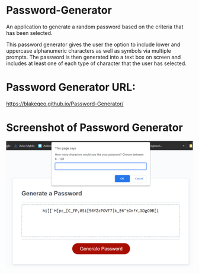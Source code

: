 # Password-Generator
An application to generate a random password based on the criteria that has been selected.

This password generator gives the user the option to include lower and uppercase alphanumeric characters as well as symbols via multiple prompts.
The password is then generated into a text box on screen and includes at least one of each type of character that the user has selected.

# Password Generator URL:
https://blakegeo.github.io/Password-Generator/

# Screenshot of Password Generator
![Screenshot of Password Generator page](./Password-Generator.png?raw=true "Password Generator")

